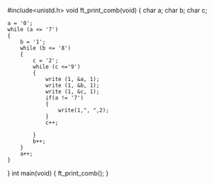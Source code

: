 #include<unistd.h>
void ft_print_comb(void)
{
	char a;
	char b;
	char c;

	a = '0';
	while (a <= '7')
	{
		b = '1';
		while (b <= '8')
		{
			c = '2';
			while (c <='9')
			{
				write (1, &a, 1);
				write (1, &b, 1);
				write (1, &c, 1);
				if(a != '7')
				{
					write(1,", ",2);
				}
                c++;

			}
			b++;
		}
		a++;
	}
}
int main(void)
{
	ft_print_comb();
}
